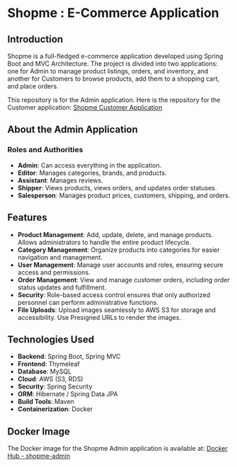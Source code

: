 # Shopme : E-Commerce Application

## Introduction
Shopme is a full-fledged e-commerce application developed using Spring Boot and MVC Architecture. The project is divided into two applications:
one for Admin to manage product listings, orders, and inventory, and another for Customers to browse products, add them to a shopping cart, and place orders.

This repository is for the Admin application.
Here is the repository for the Customer application: [Shopme Customer Application](https://github.com/001sudhanshu001/Shopme-Ecomm-FrontEnd.git)

## About the Admin Application

### Roles and Authorities

- **Admin**: Can access everything in the application.
- **Editor**: Manages categories, brands, and products.
- **Assistant**: Manages reviews.
- **Shipper**: Views products, views orders, and updates order statuses.
- **Salesperson**: Manages product prices, customers, shipping, and orders.

## Features

- **Product Management**: Add, update, delete, and manage products. Allows administrators to handle the entire product lifecycle.
- **Category Management**: Organize products into categories for easier navigation and management.
- **User Management**: Manage user accounts and roles, ensuring secure access and permissions.
- **Order Management**: View and manage customer orders, including order status updates and fulfillment.
- **Security**: Role-based access control ensures that only authorized personnel can perform administrative functions.
- **File Uploads**: Upload images seamlessly to AWS S3 for storage and accessibility. Use Presigned URLs to render the images.

## Technologies Used

- **Backend**: Spring Boot, Spring MVC
- **Frontend**: Thymeleaf
- **Database**: MySQL
- **Cloud**: AWS (S3, RDS)
- **Security**: Spring Security
- **ORM**: Hibernate / Spring Data JPA
- **Build Tools**: Maven
- **Containerization**: Docker

## Docker Image

The Docker image for the Shopme Admin application is available at: [Docker Hub - shopme-admin](https://hub.docker.com/repository/docker/sudhanshu00i/shopme-admin)

<br>
<br>
<br>
<br>